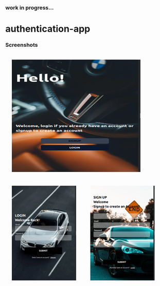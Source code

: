 ### work in progress...
# authentication-app

### Screenshots
<p allign="center">
<img src="screenshots/homepage.png" alt="hompage" style="padding: 20px" width="400" height='350px'>
<img src="screenshots/login.png" alt="login" style="padding: 20px"width="200">
<img src="screenshots/signup.png" alt="signup" style="padding: 20px" width="200">
</p>
